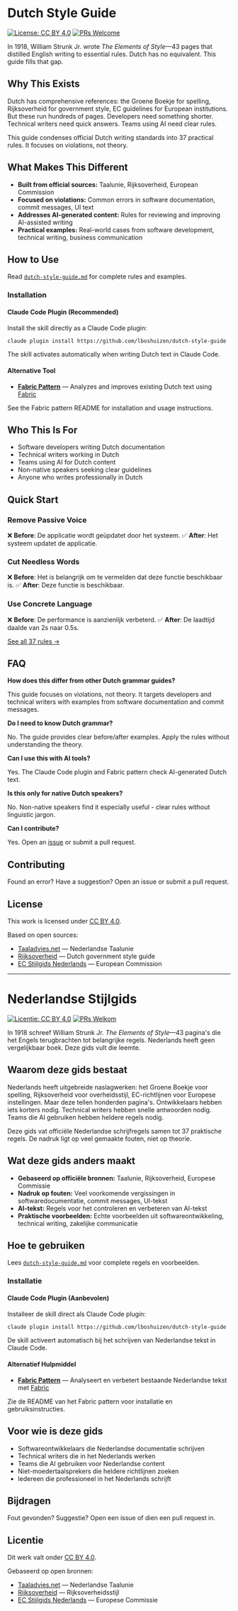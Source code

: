 # Dutch Style Guide

[![License: CC BY 4.0](https://img.shields.io/badge/License-CC%20BY%204.0-blue.svg)](https://creativecommons.org/licenses/by/4.0/)
[![PRs Welcome](https://img.shields.io/badge/PRs-welcome-brightgreen.svg)](https://github.com/lboshuizen/dutch-style-guide/issues)

In 1918, William Strunk Jr. wrote _The Elements of Style_—43 pages that distilled English writing to essential rules. Dutch has no equivalent. This guide fills that gap.

## Why This Exists

Dutch has comprehensive references: the Groene Boekje for spelling, Rijksoverheid for government style, EC guidelines for European institutions. But these run hundreds of pages. Developers need something shorter. Technical writers need quick answers. Teams using AI need clear rules.

This guide condenses official Dutch writing standards into 37 practical rules. It focuses on violations, not theory.

## What Makes This Different

- **Built from official sources:** Taalunie, Rijksoverheid, European Commission
- **Focused on violations:** Common errors in software documentation, commit messages, UI text
- **Addresses AI-generated content:** Rules for reviewing and improving AI-assisted writing
- **Practical examples:** Real-world cases from software development, technical writing, business communication

## How to Use

Read [`dutch-style-guide.md`](dutch-style-guide.md) for complete rules and examples.

### Installation

#### Claude Code Plugin (Recommended)

Install the skill directly as a Claude Code plugin:

```bash
claude plugin install https://github.com/lboshuizen/dutch-style-guide
```

The skill activates automatically when writing Dutch text in Claude Code.

#### Alternative Tool

- **[Fabric Pattern](fabric-pattern/)** — Analyzes and improves existing Dutch text using [Fabric](https://github.com/danielmiessler/fabric)

See the Fabric pattern README for installation and usage instructions.

## Who This Is For

- Software developers writing Dutch documentation
- Technical writers working in Dutch
- Teams using AI for Dutch content
- Non-native speakers seeking clear guidelines
- Anyone who writes professionally in Dutch

## Quick Start

### Remove Passive Voice

❌ **Before**: De applicatie wordt geüpdatet door het systeem.
✅ **After**: Het systeem updatet de applicatie.

### Cut Needless Words

❌ **Before**: Het is belangrijk om te vermelden dat deze functie beschikbaar is.
✅ **After**: Deze functie is beschikbaar.

### Use Concrete Language

❌ **Before**: De performance is aanzienlijk verbeterd.
✅ **After**: De laadtijd daalde van 2s naar 0.5s.

[See all 37 rules →](dutch-style-guide.md)

## FAQ

**How does this differ from other Dutch grammar guides?**

This guide focuses on violations, not theory. It targets developers and technical writers with examples from software documentation and commit messages.

**Do I need to know Dutch grammar?**

No. The guide provides clear before/after examples. Apply the rules without understanding the theory.

**Can I use this with AI tools?**

Yes. The Claude Code plugin and Fabric pattern check AI-generated Dutch text.

**Is this only for native Dutch speakers?**

No. Non-native speakers find it especially useful - clear rules without linguistic jargon.

**Can I contribute?**

Yes. Open an [issue](https://github.com/lboshuizen/dutch-style-guide/issues) or submit a pull request.

## Contributing

Found an error? Have a suggestion? Open an issue or submit a pull request.

## License

This work is licensed under [CC BY 4.0](https://creativecommons.org/licenses/by/4.0/).

Based on open sources:

- [Taaladvies.net](https://taaladvies.net) — Nederlandse Taalunie
- [Rijksoverheid](https://www.rijksoverheid.nl/onderwerpen/rijksoverheidstijl) — Dutch government style guide
- [EC Stijlgids Nederlands](https://commission.europa.eu/system/files/2023-10/Stijlgids-DGT-NL.pdf) — European Commission

---

# Nederlandse Stijlgids

[![Licentie: CC BY 4.0](https://img.shields.io/badge/Licentie-CC%20BY%204.0-blue.svg)](https://creativecommons.org/licenses/by/4.0/)
[![PRs Welkom](https://img.shields.io/badge/PRs-welkom-brightgreen.svg)](https://github.com/lboshuizen/dutch-style-guide/issues)

In 1918 schreef William Strunk Jr. _The Elements of Style_—43 pagina's die het Engels terugbrachten tot belangrijke regels. Nederlands heeft geen vergelijkbaar boek. Deze gids vult die leemte.

## Waarom deze gids bestaat

Nederlands heeft uitgebreide naslagwerken: het Groene Boekje voor spelling, Rijksoverheid voor overheidsstijl, EC-richtlijnen voor Europese instellingen. Maar deze tellen honderden pagina's. Ontwikkelaars hebben iets korters nodig. Technical writers hebben snelle antwoorden nodig. Teams die AI gebruiken hebben heldere regels nodig.

Deze gids vat officiële Nederlandse schrijfregels samen tot 37 praktische regels. De nadruk ligt op veel gemaakte fouten, niet op theorie.

## Wat deze gids anders maakt

- **Gebaseerd op officiële bronnen:** Taalunie, Rijksoverheid, Europese Commissie
- **Nadruk op fouten:** Veel voorkomende vergissingen in softwaredocumentatie, commit messages, UI-tekst
- **AI-tekst:** Regels voor het controleren en verbeteren van AI-tekst
- **Praktische voorbeelden:** Echte voorbeelden uit softwareontwikkeling, technical writing, zakelijke communicatie

## Hoe te gebruiken

Lees [`dutch-style-guide.md`](dutch-style-guide.md) voor complete regels en voorbeelden.

### Installatie

#### Claude Code Plugin (Aanbevolen)

Installeer de skill direct als Claude Code plugin:

```bash
claude plugin install https://github.com/lboshuizen/dutch-style-guide
```

De skill activeert automatisch bij het schrijven van Nederlandse tekst in Claude Code.

#### Alternatief Hulpmiddel

- **[Fabric Pattern](fabric-pattern/)** — Analyseert en verbetert bestaande Nederlandse tekst met [Fabric](https://github.com/danielmiessler/fabric)

Zie de README van het Fabric pattern voor installatie en gebruiksinstructies.

## Voor wie is deze gids

- Softwareontwikkelaars die Nederlandse documentatie schrijven
- Technical writers die in het Nederlands werken
- Teams die AI gebruiken voor Nederlandse content
- Niet-moedertaalsprekers die heldere richtlijnen zoeken
- Iedereen die professioneel in het Nederlands schrijft

## Bijdragen

Fout gevonden? Suggestie? Open een issue of dien een pull request in.

## Licentie

Dit werk valt onder [CC BY 4.0](https://creativecommons.org/licenses/by/4.0/).

Gebaseerd op open bronnen:

- [Taaladvies.net](https://taaladvies.net) — Nederlandse Taalunie
- [Rijksoverheid](https://www.rijksoverheid.nl/onderwerpen/rijksoverheidstijl) — Rijksoverheidsstijl
- [EC Stijlgids Nederlands](https://commission.europa.eu/system/files/2023-10/Stijlgids-DGT-NL.pdf) — Europese Commissie
